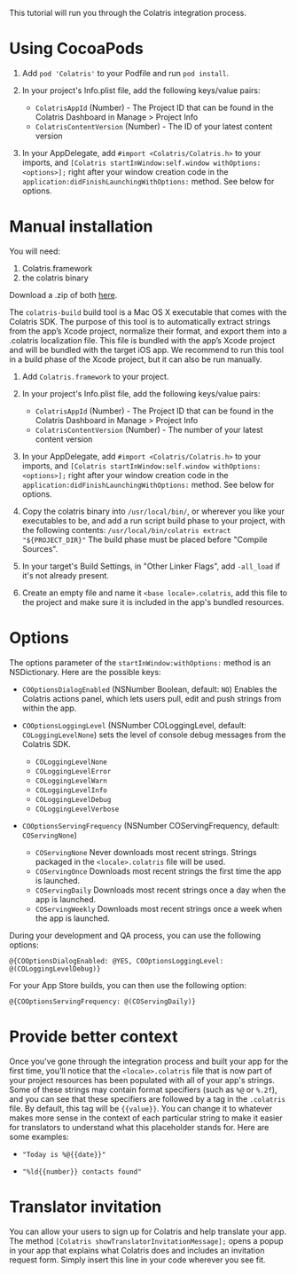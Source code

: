 This tutorial will run you through the Colatris integration process.

# Using CocoaPods

1. Add `pod 'Colatris'` to your Podfile and run `pod install`.

2. In your project's Info.plist file, add the following keys/value pairs: 

	- `ColatrisAppId` (Number) - The Project ID that can be found in the Colatris Dashboard in Manage > Project Info
 	- `ColatrisContentVersion` (Number) - The ID of your latest content version

3. In your AppDelegate, add `#import <Colatris/Colatris.h>` to your imports, and `[Colatris startInWindow:self.window withOptions:<options>];` right after your window creation code in the `application:didFinishLaunchingWithOptions:` method. See below for options.


# Manual installation

You will need:

1. Colatris.framework
2. the colatris binary


Download a .zip of both [here](https://github.com/colatris/colatris-ios-sdk/archive/master.zip).


The `colatris-build` build tool is a Mac OS X executable that comes with the Colatris SDK. The purpose of this tool is to automatically extract strings from the app’s Xcode project, normalize their format, and export them into a .colatris localization file. This file is bundled with the app’s Xcode project and will be bundled with the target iOS app. We recommend to run this tool in a build phase of the Xcode project, but it can also be run manually.


1. Add `Colatris.framework` to your project.


2. In your project's Info.plist file, add the following keys/value pairs: 

	- `ColatrisAppId` (Number) - The Project ID that can be found in the Colatris Dashboard in Manage > Project Info
 	- `ColatrisContentVersion` (Number) - The number of your latest content version

3. In your AppDelegate, add `#import <Colatris/Colatris.h>` to your imports, and `[Colatris startInWindow:self.window withOptions:<options>];` right after your window creation code in the `application:didFinishLaunchingWithOptions:` method. See below for options.
	
	
4. Copy the colatris binary into `/usr/local/bin/`, or wherever you like your executables to be, and add a run script build phase to your project, with the following contents:
`/usr/local/bin/colatris extract "${PROJECT_DIR}"`
The build phase must be placed before "Compile Sources".


5. In your target's Build Settings, in "Other Linker Flags", add `-all_load` if it's not already present.


6. Create an empty file and name it `<base locale>.colatris`, add this file to the project and make sure it is included in the app's bundled resources.

# Options

The options parameter of the `startInWindow:withOptions:` method is an NSDictionary. Here are the possible keys:

* `COOptionsDialogEnabled` (NSNumber Boolean, default: `NO`) Enables the Colatris actions panel, which lets users pull, edit and push strings from within the app.

* `COOptionsLoggingLevel` (NSNumber COLoggingLevel, default: `COLoggingLevelNone`) sets the level of console debug messages from the Colatris SDK.
	* `COLoggingLevelNone`
	* `COLoggingLevelError`
	* `COLoggingLevelWarn`
	* `COLoggingLevelInfo`
	* `COLoggingLevelDebug`
	* `COLoggingLevelVerbose`

* `COOptionsServingFrequency` (NSNumber COServingFrequency, default: `COServingNone`)
	* `COServingNone` Never downloads most recent strings. Strings packaged in the `<locale>.colatris` file will be used.
	* `COServingOnce` Downloads most recent strings the first time the app is launched.
	* `COServingDaily` Downloads most recent strings once a day when the app is launched.
	* `COServingWeekly` Downloads most recent strings once a week when the app is launched.


During your development and QA process, you can use the following options:

```objc
@{COOptionsDialogEnabled: @YES, COOptionsLoggingLevel: @(COLoggingLevelDebug)}
```

For your App Store builds, you can then use the following option:

```objc
@{COOptionsServingFrequency: @(COServingDaily)}
```


# Provide better context

Once you've gone through the integration process and built your app for the first time, you'll notice that the `<locale>.colatris` file that is now part of your project resources has been populated with all of your app's strings. Some of these strings may contain format specifiers (such as `%@` or `%.2f`), and you can see that these specifiers are followed by a tag in the `.colatris` file. By default, this tag will be `{{value}}`. You can change it to whatever makes more sense in the context of each particular string to make it easier for translators to understand what this placeholder stands for. Here are some examples:
	
* `"Today is %@{{date}}"`

* `"%ld{{number}} contacts found"`


# Translator invitation

You can allow your users to sign up for Colatris and help translate your app. The method `[Colatris showTranslatorInvitationMessage];` opens a popup in your app that explains what Colatris does and includes an invitation request form. Simply insert this line in your code wherever you see fit.

